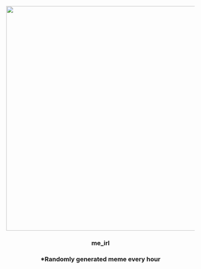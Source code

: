 <p align="center">
        <img src="https://i.redd.it/xzu5dwv3ext91.jpg" width="600" height="600">
        </p>
        <h3 align="center">me_irl</h3>
        <h3 align="center">*Randomly generated meme every hour</h3>
    